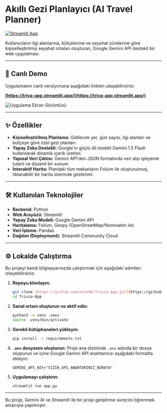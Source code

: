 # Akıllı Gezi Planlayıcı (AI Travel Planner)

[![Streamlit App](https://static.streamlit.io/badges/streamlit_badge_black_white.svg)](https://triva-app.streamlit.app/)

Kullanıcıların ilgi alanlarına, bütçelerine ve seyahat sürelerine göre kişiselleştirilmiş seyahat rotaları oluşturan, Google Gemini API destekli bir web uygulaması.

---

## 🚀 Canlı Demo

Uygulamanın canlı versiyonuna aşağıdaki linkten ulaşabilirsiniz:

**[https://triva-app.streamlit.app/](https://triva-app.streamlit.app/)**

![Uygulama Ekran Görüntüsü](https://i.imgur.com/bYSVDAT.png) 


---

## ✨ Özellikler

* **Kişiselleştirilmiş Planlama:** Gidilecek yer, gün sayısı, ilgi alanları ve bütçeye göre özel gezi planları.
* **Yapay Zeka Destekli:** Google'ın güçlü dil modeli Gemini 1.5 Flash kullanılarak dinamik içerik üretimi.
* **Yapısal Veri Çıktısı:** Gemini API'den JSON formatında veri alıp işleyerek tutarlı ve düzenli bir sunum.
* **İnteraktif Harita:** Plandaki tüm mekanların Folium ile oluşturulmuş, tıklanabilir bir harita üzerinde gösterimi.

---

## 🛠️ Kullanılan Teknolojiler

* **Backend:** Python
* **Web Arayüzü:** Streamlit
* **Yapay Zeka Modeli:** Google Gemini API
* **Haritalama:** Folium, Geopy (OpenStreetMap/Nominatim ile)
* **Veri İşleme:** Pandas
* **Dağıtım (Deployment):** Streamlit Community Cloud

---

## ⚙️ Lokalde Çalıştırma

Bu projeyi kendi bilgisayarınızda çalıştırmak için aşağıdaki adımları izleyebilirsiniz:

1.  **Repoyu klonlayın:**
    ```bash
    git clone [https://github.com/osnn96/Trivia-App.git](https://github.com/osnn96/Trivia-App.git)
    cd Trivia-App
    ```

2.  **Sanal ortam oluşturun ve aktif edin:**
    ```bash
    python3 -m venv .venv
    source .venv/bin/activate
    ```

3.  **Gerekli kütüphaneleri yükleyin:**
    ```bash
    pip install -r requirements.txt
    ```

4.  **`.env` dosyasını oluşturun:**
    Proje ana dizininde `.env` adında bir dosya oluşturun ve içine Google Gemini API anahtarınızı aşağıdaki formatta ekleyin:
    ```
    GEMINI_API_KEY="SIZIN_API_ANAHTARINIZ_BURAYA"
    ```

5.  **Uygulamayı çalıştırın:**
    ```bash
    streamlit run app.py
    ```

---

Bu proje, Gemini AI ve Streamlit ile bir proje geliştirme sürecini öğrenmek amacıyla yapılmıştır.